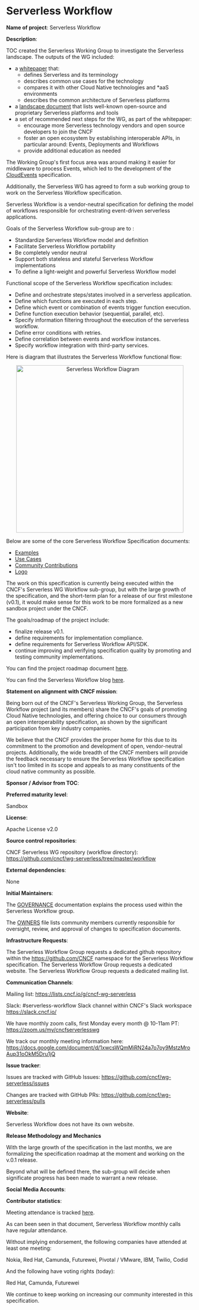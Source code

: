 # Serverless Workflow

**Name of project**: Serverless Workflow

**Description**:

TOC created the Serverless Working Group to investigate
the Serverless landscape. The outputs of the WG included:

- a [whitepaper](https://github.com/cncf/wg-serverless/blob/master/whitepapers/serverless-overview/README.md) that:
  - defines Serverless and its terminology
  - describes common use cases for the technology
  - compares it with other Cloud Native technologies and \*aaS environments
  - describes the common architecture of Serverless platforms
- a [landscape document](https://docs.google.com/spreadsheets/d/10rSQ8rMhYDgf_ib3n6kfzwEuoE88qr0amUPRxKbwVCk/edit#gid=0)
  that lists well-known open-source and proprietary Serverless platforms
  and tools
- a set of recommended next steps for the WG, as part of the whitepaper:
  - encourage more Serverless technology vendors and open source developers
    to join the CNCF
  - foster an open ecosystem by establishing interoperable APIs, in particular
    around: Events, Deployments and Workflows
  - provide additional education as needed

The Working Group's first focus area was around making it easier for middleware to process Events,
which led to the development of the [CloudEvents](https://cloudevents.io) specification.

Additionally, the Serverless WG has agreed to form a sub working group to work on
the Serverless Workflow specification.

Serverless Workflow is a vendor-neutral specification for defining the model of workflows responsible for 
orchestrating event-driven serverless applications.

Goals of the Serverless Workflow sub-group are to :

- Standardize Serverless Workflow model and definition
- Facilitate Serverless Workflow portability
- Be completely vendor neutral
- Support both stateless and stateful Serverless Workflow implementations
- To define a light-weight and powerful Serverless Workflow model

Functional scope of the Serverless Workflow specification includes:

- Define and orchestrate steps/states involved in a serverless application.
- Define which functions are executed in each step.
- Define which event or combination of events trigger function execution.
- Define function execution behavior (sequential, parallel, etc).
- Specify information filtering throughout the execution of the serverless workflow.
- Define error conditions with retries.
- Define correlation between events and workflow instances.
- Specify workflow integration with third-party services.

Here is diagram that illustrates the Serverless Workflow functional flow:

<p align="center">
<img src="https://raw.githubusercontent.com/cncf/wg-serverless/master/workflow/spec/media/spec/sample-serverless-workflow2.png" height="450px" alt="Serverless Workflow Diagram"/>
</p>

Below are some of the core Serverless Workflow Specification documents:

* [Examples](https://github.com/cncf/wg-serverless/blob/master/workflow/spec/examples.md)
* [Use Cases](https://github.com/cncf/wg-serverless/blob/master/workflow/spec/usecases.md)
* [Community Contributions](https://github.com/cncf/wg-serverless/blob/master/workflow/spec/community/open-source.md)
* [Logo](https://github.com/cncf/wg-serverless/blob/master/workflow/spec/media/logo-small-text.png)

The work on this specification is currently being executed within the
CNCF's Serverless WG Workflow sub-group, but with the large growth of the specification,
and the short-term plan for a release of our first milestone (v0.1), it would make
sense for this work to be more formalized as a new sandbox project under the CNCF.

The goals/roadmap of the project include:

- finalize release v0.1.
- define requirements for implementation compliance.
- define requirements for Serverless Workflow API/SDK.
- continue improving and verifying specification quality by
promoting and testing community implementations.

You can find the project roadmap document [here](https://github.com/cncf/wg-serverless/blob/master/workflow/spec/roadmap.md).

You can find the Serverless Workflow blog [here](https://serverlessworkflow.blogspot.com/).

**Statement on alignment with CNCF mission**:

Being born out of the CNCF's Serverless Working Group, the Serverless Workflow
project (and its members) share the CNCF's goals of promoting Cloud Native
technologies, and offering choice to our consumers through an open
interoperability specification, as shown by the significant participation
from key industry companies.

We believe that the CNCF provides the proper home for this due to its
commitment to the promotion and development of open, vendor-neutral projects.
Additionally, the wide breadth of the CNCF members will provide the feedback
necessary to ensure the Serverless Workflow specification isn't too limited in its
scope and appeals to as many constituents of the cloud native community
as possible.

**Sponsor / Advisor from TOC**:

**Preferred maturity level**:

Sandbox

**License**:

Apache License v2.0

**Source control repositories**:

CNCF Serverless WG repository (workflow directory): https://github.com/cncf/wg-serverless/tree/master/workflow

**External dependencies**:

None

**Initial Maintainers**:

The [GOVERNANCE](https://github.com/cncf/wg-serverless/blob/master/workflow/spec/governance/readme.md)
documentation explains the process used within the Serverless Workflow group.

The [OWNERS](https://github.com/cncf/wg-serverless/blob/master/workflow/spec/governance/owners.md)
file lists community members currently responsible for oversight, review, and approval of changes to specification 
documents.

**Infrastructure Requests**:

The Serverless Workflow Group requests a dedicated github repository within the https://github.com/CNCF namespace for the Serverless Workflow specification.
The Serverless Workflow Group requests a dedicated website.
The Serverless Workflow Group requests a dedicated mailing list.

**Communication Channels**:

Mailing list: https://lists.cncf.io/g/cncf-wg-serverless

Slack: #serverless-workflow Slack channel within CNCF's Slack workspace https://slack.cncf.io/

We have monthly zoom calls, first Monday every month @ 10-11am PT:
https://zoom.us/my/cncfserverlesswg

We track our monthly meeting information here: https://docs.google.com/document/d/1xwcsWQmMiRN24a7o7oy9MstzMroAup31oOkM5Dru1jQ

**Issue tracker**:

Issues are tracked with GitHub Issues: https://github.com/cncf/wg-serverless/issues

Changes are tracked with GitHub PRs: https://github.com/cncf/wg-serverless/pulls

**Website**:

Serverless Workflow does not have its own website.

**Release Methodology and Mechanics**

With the large growth of the specification in the last months, we are formalizing the
specification roadmap at the moment and working on the v.0.1 release.

Beyond what will be defined there, the sub-group will decide when
significate progress has been made to warrant a new release.

**Social Media Accounts**:

**Contributor statistics**:

Meeting attendance is tracked [here](https://docs.google.com/document/d/1xwcsWQmMiRN24a7o7oy9MstzMroAup31oOkM5Dru1jQ/edit#heading=h.g2rizfze8av2).

As can been seen in that document, Serverless Workflow monthly calls have regular
attendance.

Without implying endorsement, the following companies have attended at least
one meeting:

Nokia, Red Hat, Camunda, Futurewei, Pivotal / VMware, IBM, Twilio, Codid

And the following have voting rights (today):

Red Hat, Camunda, Futurewei

We continue to keep working on increasing our community interested in this specification.
